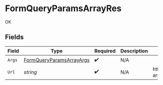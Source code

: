 # FormQueryParamsArrayRes

OK


## Fields

| Field                                                                                                              | Type                                                                                                               | Required                                                                                                           | Description                                                                                                        | Example                                                                                                            |
| ------------------------------------------------------------------------------------------------------------------ | ------------------------------------------------------------------------------------------------------------------ | ------------------------------------------------------------------------------------------------------------------ | ------------------------------------------------------------------------------------------------------------------ | ------------------------------------------------------------------------------------------------------------------ |
| `Args`                                                                                                             | [FormQueryParamsArrayArgs](../../Models/Operations/FormQueryParamsArrayArgs.md)                                    | :heavy_check_mark:                                                                                                 | N/A                                                                                                                |                                                                                                                    |
| `Url`                                                                                                              | *string*                                                                                                           | :heavy_check_mark:                                                                                                 | N/A                                                                                                                | http://localhost:35123/anything/queryParams/form/array?arrParam=test%2Ctest2&arrParamExploded=1&arrParamExploded=2 |